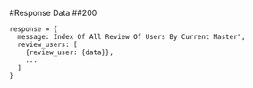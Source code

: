 #Response Data
##200
```
response = {
  message: Index Of All Review Of Users By Current Master",
  review_users: [
    {review_user: {data}},
    ...
  ]
}
```

